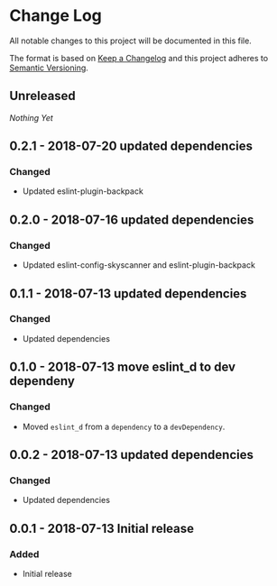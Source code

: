# Change Log

All notable changes to this project will be documented in this file.

The format is based on [Keep a Changelog](http://keepachangelog.com/)
and this project adheres to [Semantic Versioning](http://semver.org/).

## Unreleased
_Nothing Yet_

## 0.2.1 - 2018-07-20 updated dependencies
### Changed

- Updated eslint-plugin-backpack

## 0.2.0 - 2018-07-16 updated dependencies
### Changed

- Updated eslint-config-skyscanner and eslint-plugin-backpack

## 0.1.1 - 2018-07-13 updated dependencies
### Changed

- Updated dependencies

## 0.1.0 - 2018-07-13 move eslint_d to dev dependeny
### Changed

- Moved `eslint_d` from a `dependency` to a `devDependency`.

## 0.0.2 - 2018-07-13 updated dependencies
### Changed

- Updated dependencies

## 0.0.1 - 2018-07-13 Initial release
### Added

- Initial release

